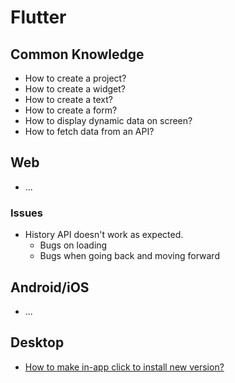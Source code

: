 # Flutter

## Common Knowledge
- How to create a project?
- How to create a widget?
- How to create a text?
- How to create a form?
- How to display dynamic data on screen?
- How to fetch data from an API?

## Web
- ...

### Issues
- History API doesn't work as expected.
    - Bugs on loading
    - Bugs when going back and moving forward

## Android/iOS
- ...
## Desktop
- [How to make in-app click to install new version?](https://towardsdev.com/in-app-update-in-flutter-desktop-using-github-4b9c6a281510)
